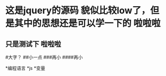 这是jquery的源码  貌似比较low了，但是其中的思想还是可以学一下的  啦啦啦
=
只是测试下  啦啦啦
-
#大字？
##小一点
###再小
####再小  


*编程语言
*js
*变量
